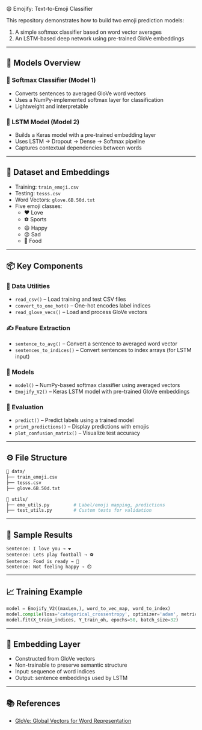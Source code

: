  😄 Emojify: Text-to-Emoji Classifier

This repository demonstrates how to build two emoji prediction models:
1. A simple softmax classifier based on word vector averages
2. An LSTM-based deep network using pre-trained GloVe embeddings

---

## 🧠 Models Overview

### 🔸 Softmax Classifier (Model 1)
- Converts sentences to averaged GloVe word vectors
- Uses a NumPy-implemented softmax layer for classification
- Lightweight and interpretable

### 🔸 LSTM Model (Model 2)
- Builds a Keras model with a pre-trained embedding layer
- Uses LSTM → Dropout → Dense → Softmax pipeline
- Captures contextual dependencies between words

---

## 🧾 Dataset and Embeddings
- Training: `train_emoji.csv`
- Testing: `tesss.csv`
- Word Vectors: `glove.6B.50d.txt`
- Five emoji classes:
  - ❤️ Love
  - ⚽ Sports
  - 😄 Happy
  - 😞 Sad
  - 🍴 Food

---

## 📦 Key Components

### 🧮 Data Utilities
- `read_csv()` – Load training and test CSV files
- `convert_to_one_hot()` – One-hot encodes label indices
- `read_glove_vecs()` – Load and process GloVe vectors

### ✍️ Feature Extraction
- `sentence_to_avg()` – Convert a sentence to averaged word vector
- `sentences_to_indices()` – Convert sentences to index arrays (for LSTM input)

### 🧠 Models
- `model()` – NumPy-based softmax classifier using averaged vectors
- `Emojify_V2()` – Keras LSTM model with pre-trained GloVe embeddings

### 🧪 Evaluation
- `predict()` – Predict labels using a trained model
- `print_predictions()` – Display predictions with emojis
- `plot_confusion_matrix()` – Visualize test accuracy

---

## ⚙️ File Structure
```bash
📁 data/
├── train_emoji.csv
├── tesss.csv
├── glove.6B.50d.txt

📁 utils/
├── emo_utils.py         # Label/emoji mapping, predictions
├── test_utils.py        # Custom tests for validation
```

---

## 🧪 Sample Results

```text
Sentence: I love you → ❤️
Sentence: Lets play football → ⚽
Sentence: Food is ready → 🍴
Sentence: Not feeling happy → 😞
```

---

## 📈 Training Example
```python
model = Emojify_V2((maxLen,), word_to_vec_map, word_to_index)
model.compile(loss='categorical_crossentropy', optimizer='adam', metrics=['accuracy'])
model.fit(X_train_indices, Y_train_oh, epochs=50, batch_size=32)
```

---

## 🧠 Embedding Layer
- Constructed from GloVe vectors
- Non-trainable to preserve semantic structure
- Input: sequence of word indices
- Output: sentence embeddings used by LSTM

---

## 📚 References
- [GloVe: Global Vectors for Word Representation](https://nlp.stanford.edu/projects/glove/)


